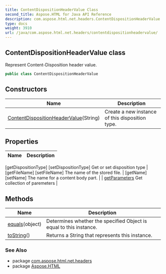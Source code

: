 ```yaml
---
title: ContentDispositionHeaderValue Class
second_title: Aspose.HTML for Java API Reference
description: com.aspose.html.net.headers.ContentDispositionHeaderValue class. Represent Content-Disposition header value
type: docs
weight: 3910
url: /java/com.aspose.html.net.headers/contentdispositionheadervalue/
---
```

## ContentDispositionHeaderValue class

Represent Content-Disposition header value.

```java
public class ContentDispositionHeaderValue
```

## Constructors

| Name | Description |
| --- | --- |
| [ContentDispositionHeaderValue](contentdispositionheadervalue/)(String) | Create a new instance of this disposition type. |

## Properties

| Name | Description |
| --- | --- |
[getDispositionType]
[setDispositionType] Get or set disposition type |
[getFileName]
[setFileName] The name of the stored file. |
[getName]
[setName] The name for a content body part. |
| [getParameters](../../com.aspose.html.net.headers/contentdispositionheadervalue/parameters/) Get collection of paremeters |

## Methods

| Name | Description |
| --- | --- |
| [equals](../../com.aspose.html.net.headers/contentdispositionheadervalue/equals/)(object) | Determines whether the specified Object is equal to this instance. |
| [toString](../../com.aspose.html.net.headers/contentdispositionheadervalue/toString/)() | Returns a String that represents this instance. |

### See Also

* package [com.aspose.html.net.headers](../../com.aspose.html.net.headers/)
* package [Aspose.HTML](../../)
